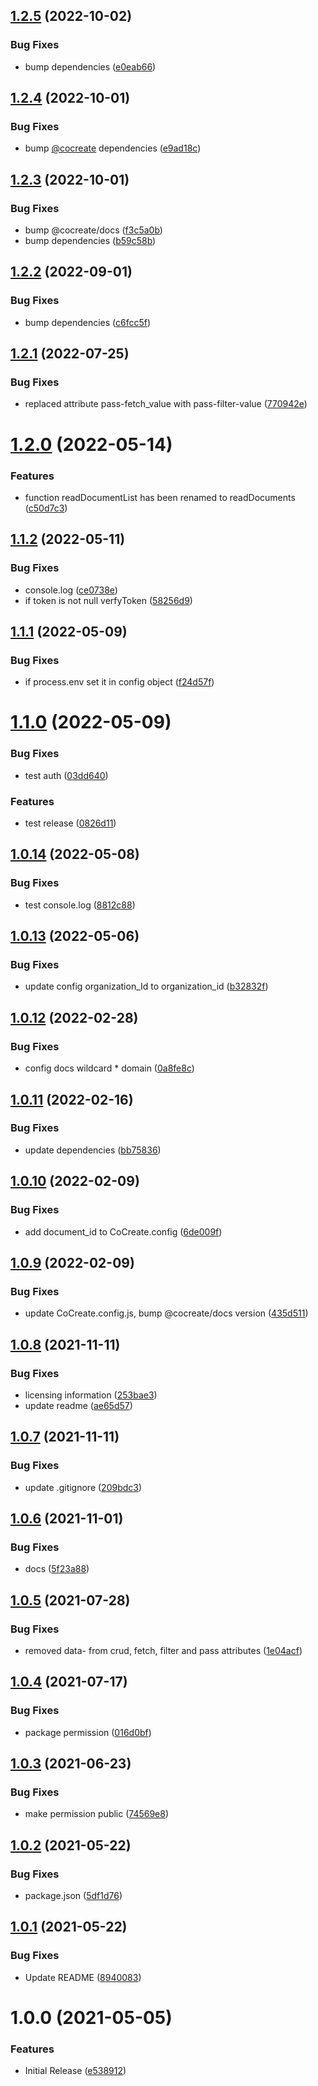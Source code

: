 ## [1.2.5](https://github.com/CoCreate-app/CoCreate-auth/compare/v1.2.4...v1.2.5) (2022-10-02)


### Bug Fixes

* bump dependencies ([e0eab66](https://github.com/CoCreate-app/CoCreate-auth/commit/e0eab66d5b51f285a874209be49b8aa43f197122))

## [1.2.4](https://github.com/CoCreate-app/CoCreate-auth/compare/v1.2.3...v1.2.4) (2022-10-01)


### Bug Fixes

* bump [@cocreate](https://github.com/cocreate) dependencies ([e9ad18c](https://github.com/CoCreate-app/CoCreate-auth/commit/e9ad18c1377cbdaf9996aa2f0022652700a5d299))

## [1.2.3](https://github.com/CoCreate-app/CoCreate-auth/compare/v1.2.2...v1.2.3) (2022-10-01)


### Bug Fixes

* bump @cocreate/docs ([f3c5a0b](https://github.com/CoCreate-app/CoCreate-auth/commit/f3c5a0bf96127ebc4143eb0af1b705754465bd17))
* bump dependencies ([b59c58b](https://github.com/CoCreate-app/CoCreate-auth/commit/b59c58be00fb71572008cd3f67091fa0167d70a0))

## [1.2.2](https://github.com/CoCreate-app/CoCreate-auth/compare/v1.2.1...v1.2.2) (2022-09-01)


### Bug Fixes

* bump dependencies ([c6fcc5f](https://github.com/CoCreate-app/CoCreate-auth/commit/c6fcc5f8551f8e5a7ce6ec2d6461382bf43f5ada))

## [1.2.1](https://github.com/CoCreate-app/CoCreate-auth/compare/v1.2.0...v1.2.1) (2022-07-25)


### Bug Fixes

* replaced attribute pass-fetch_value with pass-filter-value ([770942e](https://github.com/CoCreate-app/CoCreate-auth/commit/770942efd44954e51c6acb2e4a1250dbba43f8b3))

# [1.2.0](https://github.com/CoCreate-app/CoCreate-auth/compare/v1.1.2...v1.2.0) (2022-05-14)


### Features

* function readDocumentList has been renamed to readDocuments ([c50d7c3](https://github.com/CoCreate-app/CoCreate-auth/commit/c50d7c37408d40f26e6a256618969af0093b013c))

## [1.1.2](https://github.com/CoCreate-app/CoCreate-auth/compare/v1.1.1...v1.1.2) (2022-05-11)


### Bug Fixes

* console.log ([ce0738e](https://github.com/CoCreate-app/CoCreate-auth/commit/ce0738ebefcd9f715bf4fd97842fdb3d87bf50f7))
* if token is not null verfyToken ([58256d9](https://github.com/CoCreate-app/CoCreate-auth/commit/58256d9d8295a00180b8252e482e6ff11dbe833f))

## [1.1.1](https://github.com/CoCreate-app/CoCreate-auth/compare/v1.1.0...v1.1.1) (2022-05-09)


### Bug Fixes

* if process.env set it in config object ([f24d57f](https://github.com/CoCreate-app/CoCreate-auth/commit/f24d57f03e243bb881cbed22f26c10536d97beab))

# [1.1.0](https://github.com/CoCreate-app/CoCreate-auth/compare/v1.0.14...v1.1.0) (2022-05-09)


### Bug Fixes

* test auth ([03dd640](https://github.com/CoCreate-app/CoCreate-auth/commit/03dd64021e8c7946caa816b17e5e5c34774831fe))


### Features

* test release ([0826d11](https://github.com/CoCreate-app/CoCreate-auth/commit/0826d116332dc0bebc1bcd2824d84d9bcd0c34df))

## [1.0.14](https://github.com/CoCreate-app/CoCreate-auth/compare/v1.0.13...v1.0.14) (2022-05-08)


### Bug Fixes

* test console.log ([8812c88](https://github.com/CoCreate-app/CoCreate-auth/commit/8812c88149ede85964af93806d3be7a694a40993))

## [1.0.13](https://github.com/CoCreate-app/CoCreate-auth/compare/v1.0.12...v1.0.13) (2022-05-06)


### Bug Fixes

* update config organization_Id to organization_id ([b32832f](https://github.com/CoCreate-app/CoCreate-auth/commit/b32832ff9782df068dc573abf7dd5da64ed6382b))

## [1.0.12](https://github.com/CoCreate-app/CoCreate-auth/compare/v1.0.11...v1.0.12) (2022-02-28)


### Bug Fixes

* config docs wildcard * domain ([0a8fe8c](https://github.com/CoCreate-app/CoCreate-auth/commit/0a8fe8ce9c199e7ad71839f7b365eedbabf7527e))

## [1.0.11](https://github.com/CoCreate-app/CoCreate-auth/compare/v1.0.10...v1.0.11) (2022-02-16)


### Bug Fixes

* update dependencies ([bb75836](https://github.com/CoCreate-app/CoCreate-auth/commit/bb758369b07b8c3e37a9b7acd4fe98550e888573))

## [1.0.10](https://github.com/CoCreate-app/CoCreate-auth/compare/v1.0.9...v1.0.10) (2022-02-09)


### Bug Fixes

* add document_id to CoCreate.config ([6de009f](https://github.com/CoCreate-app/CoCreate-auth/commit/6de009f2019f97c9a14219501bf4072f569bf6d4))

## [1.0.9](https://github.com/CoCreate-app/CoCreate-auth/compare/v1.0.8...v1.0.9) (2022-02-09)


### Bug Fixes

* update CoCreate.config.js, bump @cocreate/docs version ([435d511](https://github.com/CoCreate-app/CoCreate-auth/commit/435d5115aa7ea77a181eb7b48114b6c322834c3a))

## [1.0.8](https://github.com/CoCreate-app/CoCreate-auth/compare/v1.0.7...v1.0.8) (2021-11-11)


### Bug Fixes

* licensing information ([253bae3](https://github.com/CoCreate-app/CoCreate-auth/commit/253bae37b40184acefef7846fbdae093883d8e44))
* update readme ([ae65d57](https://github.com/CoCreate-app/CoCreate-auth/commit/ae65d575fe03c0224670693f30b010f4a78a1797))

## [1.0.7](https://github.com/CoCreate-app/CoCreate-auth/compare/v1.0.6...v1.0.7) (2021-11-11)


### Bug Fixes

* update .gitignore ([209bdc3](https://github.com/CoCreate-app/CoCreate-auth/commit/209bdc3e6894590966c74a3ae145e755a030d48e))

## [1.0.6](https://github.com/CoCreate-app/CoCreate-auth/compare/v1.0.5...v1.0.6) (2021-11-01)


### Bug Fixes

* docs ([5f23a88](https://github.com/CoCreate-app/CoCreate-auth/commit/5f23a889cccf1399c15e7ac7b894624234fad942))

## [1.0.5](https://github.com/CoCreate-app/CoCreate-auth/compare/v1.0.4...v1.0.5) (2021-07-28)


### Bug Fixes

* removed data- from crud, fetch, filter and pass attributes ([1e04acf](https://github.com/CoCreate-app/CoCreate-auth/commit/1e04acf6374e52576df74e7d8c3005f236be77e5))

## [1.0.4](https://github.com/CoCreate-app/CoCreate-auth/compare/v1.0.3...v1.0.4) (2021-07-17)


### Bug Fixes

* package permission ([016d0bf](https://github.com/CoCreate-app/CoCreate-auth/commit/016d0bf8cb4d6fd3bbf321486c4091a0e7111c02))

## [1.0.3](https://github.com/CoCreate-app/CoCreate-auth/compare/v1.0.2...v1.0.3) (2021-06-23)


### Bug Fixes

* make permission public ([74569e8](https://github.com/CoCreate-app/CoCreate-auth/commit/74569e8222986718860ef6d0381b6c307e32a8e9))

## [1.0.2](https://github.com/CoCreate-app/CoCreate-auth/compare/v1.0.1...v1.0.2) (2021-05-22)


### Bug Fixes

* package.json ([5df1d76](https://github.com/CoCreate-app/CoCreate-auth/commit/5df1d7695ff4eb05b9cd170ab4acc369b9b1cfc0))

## [1.0.1](https://github.com/CoCreate-app/CoCreate-auth/compare/v1.0.0...v1.0.1) (2021-05-22)


### Bug Fixes

* Update README ([8940083](https://github.com/CoCreate-app/CoCreate-auth/commit/8940083818747666851851ca44b80f9cd8037527))

# 1.0.0 (2021-05-05)


### Features

* Initial Release ([e538912](https://github.com/CoCreate-app/CoCreate-auth/commit/e5389129e3efd905fc6c74c2da03f33c98bfacac))
